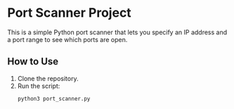 # Port Scanner Project

This is a simple Python port scanner that lets you specify an IP address and a port range to see which ports are open.

## How to Use
1. Clone the repository.
2. Run the script:
   ```bash
   python3 port_scanner.py

